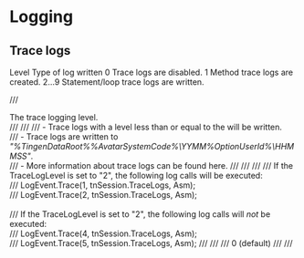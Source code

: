 # Logging

## Trace logs

<list type="table">
    <listheader>
        <term>Level</term>
        <description>Type of log written</description>
    </listheader>
    <item>
        <term>0</term>
        <description>Trace logs are disabled.</description>
    </item>
    <item>
        <term>1</term>
        <description>Method trace logs are created.</description>
    </item>
    <item>
        <term>2...9</term>
        <description>Statement/loop trace logs are written.</description>
    </item>
</list>




/// <summary>The trace logging level.</summary>
/// <remarks>
///  <para>
///   - Trace logs with a level less than or equal to the <paramref name="TraceLevel"/> will be written.<br/>
///   - Trace logs are written to <i>"%TingenDataRoot%\%AvatarSystemCode%\YYMM\%OptionUserId%\HHMMSS\"</i>.<br/>
///   - More information about trace logs can be found <see href="github.com/spectrum-health-systems/Tingen-Documentation/blob/main/Glossary.md#logging">here</see>.
///  </para>
/// </remarks>
///   <example>
///    If the TraceLogLevel is set to "<c>2</c>", the following log calls will be executed:<br/>
///    <c>LogEvent.Trace(1, tnSession.TraceLogs, Asm);</c><br/>
///    <c>LogEvent.Trace(2, tnSession.TraceLogs, Asm);</c><br/><br/>
///    If the TraceLogLevel is set to "<c>2</c>", the following log calls will <i>not</i> be executed:<br/>
///    <c>LogEvent.Trace(4, tnSession.TraceLogs, Asm);</c><br/>
///    <c>LogEvent.Trace(5, tnSession.TraceLogs, Asm);</c>
///   </example>
/// <value>
///  0 (default)
/// </value>
///
